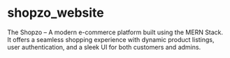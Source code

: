# shopzo_website
The Shopzo – A modern e-commerce platform  built using the MERN Stack. It offers a seamless shopping experience with dynamic product listings, user authentication, and a sleek UI for both customers and admins.
